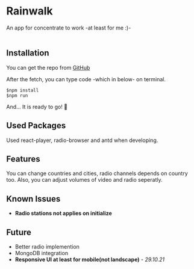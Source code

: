# Rainwalk

An app for concentrate to work -at least for me :)-
<br /><br />

## Installation
You can get the repo from [GitHub](https://github.com/GoktugYalcin/rainwalk)

After the fetch, you can type code -which in below- on terminal.

    $npm install
    $npm run

And... It is ready to go! 🚀

## Used Packages

Used react-player, radio-browser and antd when developing.

## Features

You can change countries and cities, radio channels depends on country too. Also, you can adjust volumes of video and radio seperatly.

## Known Issues

- __Radio stations not applies on initialize__

## __Future__
- Better radio implemention
- MongoDB integration
- __Responsive UI at least for mobile(not landscape)__ - *29.10.21*
